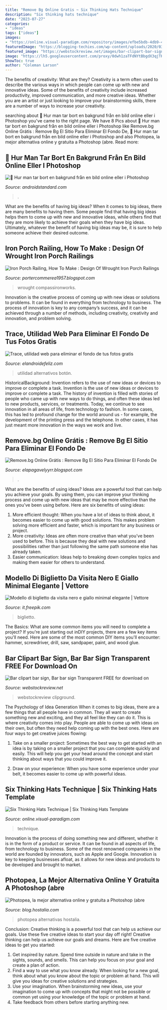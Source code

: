```yaml
---
title: "Remove Bg Online Gratis ~ Six Thinking Hats Technique"
description: "Six thinking hats technique"
date: "2023-07-27"
categories:
- "ideas"
tags: ["ideas"]
images:
- "https://online.visual-paradigm.com/repository/images/efbe5bdb-4db9-4b4c-83d7-30bf7a27c951/six-thinking-hats-design/.png"
featuredImage: "https://blogging-techies.com/wp-content/uploads/2020/03/1584048654_990_Como-eliminar-un-fondo-de-una-imagen-en-linea-o.png"
featured_image: "https://webstockreview.net/images/bar-clipart-bar-sign-5.jpg"
image: "https://lh5.googleusercontent.com/proxy/0dwh1zaTFdNYtBbgdX3qjTKGzy_-z94CsM6-A1H99qpAbsoXg6l0us5fg9kijT5760aOhLrMvnBZXbBQbSB5eIJRbzSRP2oD=w1200-h630-pd"
ShowToc: true
author: "Coleman Larson"
---
```



The benefits of creativity: What are they?
Creativity is a term often used to describe the various ways in which people can come up with new and innovative ideas. Some of the benefits of creativity include increased productivity, improved communication, and more creative ideas. Whether you are an artist or just looking to improve your brainstorming skills, there are a number of ways to increase your creativity.

	

		
searching about 🥇 Hur man tar bort en bakgrund från en bild online eller i Photoshop you've came to the right page. We have 8 Pics about 🥇 Hur man tar bort en bakgrund från en bild online eller i Photoshop like Remove.bg Online Grátis : Remove Bg El Sitio Para Eliminar El Fondo De, 🥇 Hur man tar bort en bakgrund från en bild online eller i Photoshop and also Photopea, la mejor alternativa online y gratuita a Photoshop (abre. Read more:
		
    
## 🥇 Hur Man Tar Bort En Bakgrund Från En Bild Online Eller I Photoshop

<img loading=lazy src="https://blogging-techies.com/wp-content/uploads/2020/03/1584048654_990_Como-eliminar-un-fondo-de-una-imagen-en-linea-o.png" onerror="this.onerror=null;this.src='https://tse3.mm.bing.net/th?id=OIP.9z3dKogTTwXMXybzIBfRjQHaCr&amp;pid=15.1';" alt="🥇 Hur man tar bort en bakgrund från en bild online eller i Photoshop">

_Source: androidstandard.com_

>. 

	

What are the benefits of having big ideas?
When it comes to big ideas, there are many benefits to having them. Some people find that having big ideas helps them to come up with new and innovative ideas, while others find that they are more likely to achieve their goals when they have big ideas. Ultimately, whatever the benefit of having big ideas may be, it is sure to help someone achieve their desired outcome.

    
## Iron Porch Railing, How To Make : Design Of Wrought Iron Porch Railings

<img loading=lazy src="https://www.compassironworks.com/wp-content/uploads/exterior-railings-61.jpg" onerror="this.onerror=null;this.src='https://tse2.mm.bing.net/th?id=OIP.RsqSk2ecHDeixtB1ZC8knQHaE8&amp;pid=15.1';" alt="Iron Porch Railing, How To Make : Design Of Wrought Iron Porch Railings">

_Source: portercommerea1957.blogspot.com_

>wrought compassironworks. 

	

Innovation is the creative process of coming up with new ideas or solutions to problems. It can be found in everything from technology to business. The process of innovation is key to any company’s success, and it can be achieved through a number of methods, including creativity, creativity and innovation, and problem solving.

    
## Trace, Utilidad Web Para Eliminar El Fondo De Tus Fotos Gratis

<img loading=lazy src="https://elandroidefeliz.com/wp-content/uploads/2020/11/Aplicacion-web-gratuita-para-eliminar-el-fondo-de-una-foto-03.jpg" onerror="this.onerror=null;this.src='https://tse2.mm.bing.net/th?id=OIP.UQH18wNbGHy8OoBRV_XCEQHaGu&amp;pid=15.1';" alt="Trace, utilidad web para eliminar el fondo de tus fotos gratis">

_Source: elandroidefeliz.com_

>utilidad alternativos botón. 

	

HistoricalBackground: Invention refers to the use of new ideas or devices to improve or complete a task.
Invention is the use of new ideas or devices to improve or complete a task. The history of invention is filled with stories of people who came up with new ways to do things, and often these ideas led to new products, services, or treatments. Today, we continue to see innovation in all areas of life, from technology to fashion. In some cases, this has led to profound change for the world around us - for example, the development of the printing press and the telephone. In other cases, it has just meant more innovation in the ways we work and live.

    
## Remove.bg Online Grátis : Remove Bg El Sitio Para Eliminar El Fondo De

<img loading=lazy src="https://lh5.googleusercontent.com/proxy/0dwh1zaTFdNYtBbgdX3qjTKGzy_-z94CsM6-A1H99qpAbsoXg6l0us5fg9kijT5760aOhLrMvnBZXbBQbSB5eIJRbzSRP2oD=w1200-h630-pd" onerror="this.onerror=null;this.src='https://tse2.mm.bing.net/th?id=OIP.BRfMv7lh_1B8F0nuoqqYvQHaD4&amp;pid=15.1';" alt="Remove.bg Online Grátis : Remove Bg El Sitio Para Eliminar El Fondo De">

_Source: elapagavelyyrr.blogspot.com_

>. 

	

What are the benefits of using ideas?
Ideas are a powerful tool that can help you achieve your goals. By using them, you can improve your thinking process and come up with new ideas that may be more effective than the ones you’ve been using before. Here are six benefits of using ideas: 
1. More efficient thought: When you have a lot of ideas to think about, it becomes easier to come up with good solutions. This makes problem solving more efficient and faster, which is important for any business or project. 
2. More creativity: Ideas are often more creative than what you’ve been used to before. This is because they deal with new solutions and possibilities rather than just following the same path someone else has already taken. 
3. Easier communication: Ideas help to breaking down complex topics and making them easier for others to understand.

    
## Modello Di Biglietto Da Visita Nero E Giallo Minimal Elegante | Vettore

<img loading=lazy src="https://image.freepik.com/vettori-gratuito/modello-di-biglietto-da-visita-nero-e-giallo-minimal-elegante_1017-22513.jpg" onerror="this.onerror=null;this.src='https://tse2.mm.bing.net/th?id=OIP.QX1Ii4WkEONm-XMoIWyxmAHaHa&amp;pid=15.1';" alt="Modello di biglietto da visita nero e giallo minimal elegante | Vettore">

_Source: it.freepik.com_

>biglietto. 

	

The Basics: What are some common items you will need to complete a project?
If you're just starting out inDIY projects, there are a few key items you'll need. Here are some of the most common DIY items you'll encounter: hammer, screwdriver, drill, saw, sandpaper, paint, and wood glue.

    
## Bar Clipart Bar Sign, Bar Bar Sign Transparent FREE For Download On

<img loading=lazy src="https://webstockreview.net/images/bar-clipart-bar-sign-5.jpg" onerror="this.onerror=null;this.src='https://tse1.mm.bing.net/th?id=OIP.lkaBHFiGmCoKxWaVUmOfHwHaMC&amp;pid=15.1';" alt="Bar clipart bar sign, Bar bar sign Transparent FREE for download on">

_Source: webstockreview.net_

>webstockreview clipground. 

	

The Psychology of Idea Generation
When it comes to big ideas, there are a few things that all people have in common. They all want to create something new and exciting, and they all feel like they can do it. This is where creativity comes into play. People are able to come up with ideas on their own, but often they need help coming up with the best ones. Here are four ways to get creative juices flowing:
1. Take on a smaller project: Sometimes the best way to get started with an idea is by taking on a smaller project that you can complete quickly and easily. This will help you get your head around the concept and start thinking about ways that you could improve it.

2. Draw on your experience: When you have some experience under your belt, it becomes easier to come up with powerful ideas.

    
## Six Thinking Hats Technique | Six Thinking Hats Template

<img loading=lazy src="https://online.visual-paradigm.com/repository/images/efbe5bdb-4db9-4b4c-83d7-30bf7a27c951/six-thinking-hats-design/.png" onerror="this.onerror=null;this.src='https://tse4.mm.bing.net/th?id=OIP.893VFnk6fQb6QwD0BNLu7AHaEB&amp;pid=15.1';" alt="Six Thinking Hats Technique | Six Thinking Hats Template">

_Source: online.visual-paradigm.com_

>technique. 

	

Innovation is the process of doing something new and different, whether it is in the form of a product or service. It can be found in all aspects of life, from technology to business. Some of the most renowned companies in the world are founded by innovators, such as Apple and Google. Innovation is key to keeping businesses afloat, as it allows for new ideas and products to be developed and brought to market.

    
## Photopea, La Mejor Alternativa Online Y Gratuita A Photoshop (abre

<img loading=lazy src="https://blog.hostalia.com/wp-content/uploads/2017/08/pixlr-photopea-blog-hostalia-hosting-300x221.jpg" onerror="this.onerror=null;this.src='https://tse1.mm.bing.net/th?id=OIP.4cliJSxybu7-oxOMGGDhggAAAA&amp;pid=15.1';" alt="Photopea, la mejor alternativa online y gratuita a Photoshop (abre">

_Source: blog.hostalia.com_

>photopea alternativas hostalia. 

	

Conclusion: Creative thinking is a powerful tool that can help us achieve our goals. Use these five creative ideas to start your day off right!
Creative thinking can help us achieve our goals and dreams. Here are five creative ideas to get you started: 
1. Get inspired by nature. Spend time outside in nature and take in the sights, sounds, and smells. This can help you focus on your goal and create a plan of action. 
2. Find a way to use what you know already. When looking for a new goal, think about what you know about the topic or problem at hand. This will give you ideas for creative solutions and strategies. 
3. Use your imagination. When brainstorming new ideas, use your imagination to come up with concepts that might not be possible or common yet using your knowledge of the topic or problem at hand. 
4. Take feedback from others before starting anything new.

